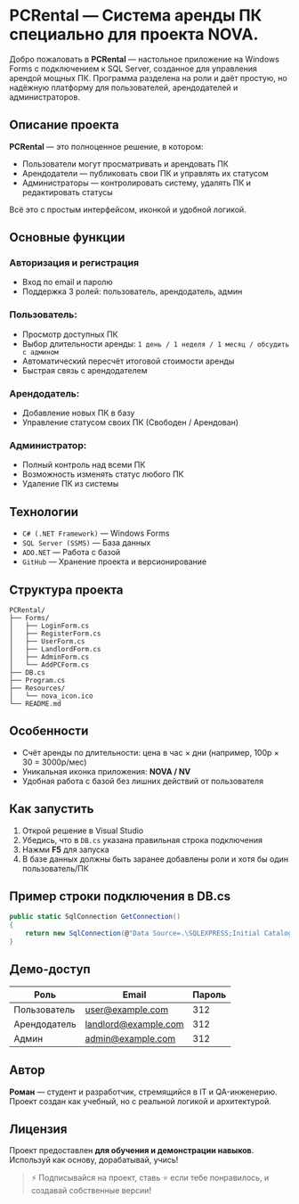 # PCRental — Система аренды ПК специально для проекта NOVA.

Добро пожаловать в **PCRental** — настольное приложение на Windows Forms с подключением к SQL Server, созданное для управления арендой мощных ПК. Программа разделена на роли и даёт простую, но надёжную платформу для пользователей, арендодателей и администраторов.

## Описание проекта

**PCRental** — это полноценное решение, в котором:
- Пользователи могут просматривать и арендовать ПК
- Арендодатели — публиковать свои ПК и управлять их статусом
- Администраторы — контролировать систему, удалять ПК и редактировать статусы

Всё это с простым интерфейсом, иконкой и удобной логикой.

## Основные функции

### Авторизация и регистрация
- Вход по email и паролю
- Поддержка 3 ролей: пользователь, арендодатель, админ

### Пользователь:
- Просмотр доступных ПК
- Выбор длительности аренды: `1 день / 1 неделя / 1 месяц / обсудить с админом`
- Автоматический пересчёт итоговой стоимости аренды
- Быстрая связь с арендодателем

### Арендодатель:
- Добавление новых ПК в базу
- Управление статусом своих ПК (Свободен / Арендован)

### Администратор:
- Полный контроль над всеми ПК
- Возможность изменять статус любого ПК
- Удаление ПК из системы

## Технологии

- `C# (.NET Framework)` — Windows Forms
- `SQL Server (SSMS)` — База данных
- `ADO.NET` — Работа с базой
- `GitHub` — Хранение проекта и версионирование

## Структура проекта

```
PCRental/
├── Forms/
│   ├── LoginForm.cs
│   ├── RegisterForm.cs
│   ├── UserForm.cs
│   ├── LandlordForm.cs
│   ├── AdminForm.cs
│   └── AddPCForm.cs
├── DB.cs
├── Program.cs
├── Resources/
│   └── nova_icon.ico
└── README.md
```

## Особенности

- Счёт аренды по длительности: цена в час × дни (например, 100р × 30 = 3000р/мес)
- Уникальная иконка приложения: **NOVA / NV**
- Удобная работа с базой без лишних действий от пользователя

## Как запустить

1. Открой решение в Visual Studio
2. Убедись, что в `DB.cs` указана правильная строка подключения
3. Нажми **F5** для запуска
4. В базе данных должны быть заранее добавлены роли и хотя бы один пользователь/ПК

## Пример строки подключения в DB.cs

```csharp
public static SqlConnection GetConnection()
{
    return new SqlConnection(@"Data Source=.\SQLEXPRESS;Initial Catalog=PCRentalDB;Integrated Security=True");
}
```

## Демо-доступ

| Роль         | Email                | Пароль |
|--------------|----------------------|--------|
| Пользователь | user@example.com     | 312    |
| Арендодатель | landlord@example.com | 312    |
| Админ        | admin@example.com    | 312    |

## Автор

**Роман** — студент и разработчик, стремящийся в IT и QA-инженерию.  
Проект создан как учебный, но с реальной логикой и архитектурой.

## Лицензия

Проект предоставлен **для обучения и демонстрации навыков**. Используй как основу, дорабатывай, учись!

> ⚡ Подписывайся на проект, ставь ⭐ если тебе понравилось, и создавай собственные версии!
